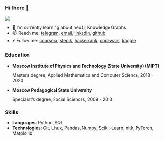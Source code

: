 ### Hi there 👋

![](https://komarev.com/ghpvc/?username=KristinaRay)

- 🌱 I’m currently learning about neo4j, Knowledge Graphs
- 📫 Reach me: [telegram](@kristina_ray), [email](kr.emelianova@gmail.com), [linkedin](https://www.linkedin.com/in/kristina-emelianova/), [github](https://github.com/KristinaRay/)
- ⚡ Follow me: [coursera](https://www.coursera.org/user/e73886324bdc6fcd680fd9e122f2d0ec), [stepik](https://stepik.org/users/38029389), [hackerrank](https://www.hackerrank.com/truth_13), [codewars](https://www.codewars.com/users/Northern_Ray), [kaggle](https://www.kaggle.com/kristinaemelianova)

### Education

* **Moscow Institute of Physics and Technology (State University) (MIPT)**

  Master’s degree, Applied Mathematics and Computer Science, 2018 - 2020
* **Moscow Pedagogical State University**

  Specialist’s degree, Social Sciences, 2009 - 2013
  
### Skills

- **Languages**: Python, SQL
- **Technologie**s: Git, Linux, Pandas, Numpy, Scikit-Learn, nltk, PyTorch, Matplotlib
